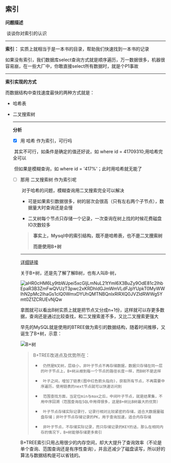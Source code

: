 ## 索引

**问题描述**

​	谈谈你对索引的认识

---

**索引：** 实质上就相当于是一本书的目录，帮助我们快速找到一本书的记录

如果没有索引，我们数据库select查询方式就是顺序遍历，万一数据很多，机器很容易崩，在一些大厂中，你敢直接select所有数据时，就是个P1事故

---

**索引实现的方式**

而数据结构中查找速度最快的两种方式就是：

* 哈希表

* 二叉搜索树

  ---

  **分析**

  - [x] 用	哈希	作为索引，可行吗

  ​		其实不可行，如条件是确定的值还好说，如 where id = 41709310;用哈希完全可以

  ​		但如果是模糊查询，如 where id = '417%'；此时用哈希就无能了

  - [ ] 那用 二叉搜索树 作为索引呢

    ​	对于哈希的问题，模糊查询用二叉搜索完全可以解决

    * 可是如果索引数据很多，树的层次会很高（只有左右两个子节点），数据量大时查询还是会慢

    * 二叉树每个节点只存储一个记录，一次查询在树上找的时候花费磁盘IO次数较多

    > **事实上，Mysql中的索引结构，既不是哈希表，也不是二叉搜索树**
    >
    > **而是使用B+树**

    ---

    [详细链接](https://zhuanlan.zhihu.com/p/117419077)

    关于B+树，还是先了解了解B树，也有人叫B-树，

    

    ![aHR0cHM6Ly9tbWJpei5xcGljLmNuL21tYml6X3BuZy9OdE81c2lhbEpaR3B3ZmFwQVUzT3pwc2xKRDhldGJmWmVLdFJpYUpkT0MyWWlhN2pMc2lhaGs1clQ0WmxDYUhQMTNBQnlxRlRXQ0JVZldRWWg5Ymt0Z1ZCRUEvNjQw](C:\Users\雷金鹏\Desktop\雷金鹏小组\aHR0cHM6Ly9tbWJpei5xcGljLmNuL21tYml6X3BuZy9OdE81c2lhbEpaR3B3ZmFwQVUzT3pwc2xKRDhldGJmWmVLdFJpYUpkT0MyWWlhN2pMc2lhaGs1clQ0WmxDYUhQMTNBQnlxRlRXQ0JVZldRWWg5Ymt0Z1ZCRUEvNjQw.png)

    ​	拿图就可以看出B树实质上就是把节点又分成n+1份，这样就可以存更多数据，查询还是通过比较查找，和二叉搜索差不多，又比二叉搜索更强大

    ​	 早先的MySQL就是使用的BTREE做为索引的数据结构，随着时间推移，又诞生了B+树，示意：

    ![B+树](https://imgconvert.csdnimg.cn/aHR0cHM6Ly9tbWJpei5xcGljLmNuL21tYml6X3BuZy9OdE81c2lhbEpaR3B3ZmFwQVUzT3pwc2xKRDhldGJmWmVDaklRa081RDV5aWJFZjV5dHN2Rm53dXNZRmFQUVVVTTlrdXFyYmljcVBIaHNjcndncjBtRDRKQS82NDA?x-oss-process=image/format,png) 

    >B+TREE改进点及优势所在：
    >
    >-      仍然是N叉树，层级小，非叶子节点不再存储数据，数据只存储在同一层的叶子节点上，B+树从根到每一个节点的路径长度一样，而B树不是这样
    >
    >-      叶子之间，增加了链表(图中红色箭头指向)，获取所有节点，不再需要中序遍历，使用链表的next节点就可以快速访问到
    >
    >-      范围查找方面，当定位min与max之后，中间叶子节点，就是结果集，不用中序回溯（范围查询在SQL中用得很多，这是B+树比B树最大的优势）
    >
    >-      叶子节点存储实际记录行，记录行相对比较紧密的存储，适合大数据量磁盘存储；非叶子节点存储记录的PK，用于查询加速，适合内存存储
    >
    >-      非叶子节点，不存储实际记录，而只存储记录的KEY的话，那么在相同内存的情况下，B+树能够存储更多索引

     B+TREE索引只用占用很少的内存空间，却大大提升了查询效率（不论是单个查询、范围查询还是有序性查询），并且还减少了磁盘读写，所以好的算法与数据结构是可以省钱的。 